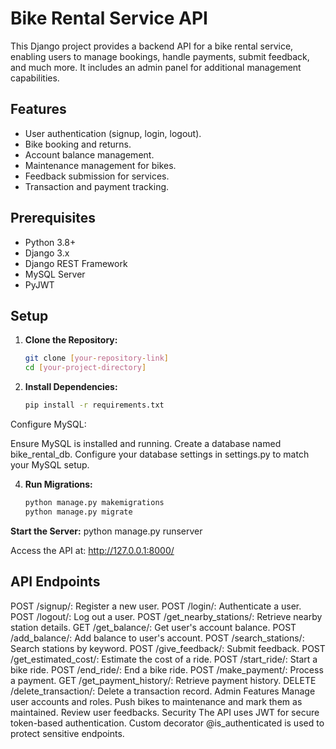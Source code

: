 # Bike Rental Service API

This Django project provides a backend API for a bike rental service, enabling users to manage bookings, handle payments, submit feedback, and much more. It includes an admin panel for additional management capabilities.

## Features

- User authentication (signup, login, logout).
- Bike booking and returns.
- Account balance management.
- Maintenance management for bikes.
- Feedback submission for services.
- Transaction and payment tracking.

## Prerequisites

- Python 3.8+
- Django 3.x
- Django REST Framework
- MySQL Server
- PyJWT

## Setup

1. **Clone the Repository:**
   ```bash
   git clone [your-repository-link]
   cd [your-project-directory]
    ```
   
2. **Install Dependencies:**

    ```bash
    pip install -r requirements.txt
    ```
   
Configure MySQL:

Ensure MySQL is installed and running.
Create a database named bike_rental_db.
Configure your database settings in settings.py to match your MySQL setup.

4. **Run Migrations:**

    ```bash
    python manage.py makemigrations
    python manage.py migrate
    ```

**Start the Server:**
python manage.py runserver


Access the API at: http://127.0.0.1:8000/

## API Endpoints
POST /signup/: Register a new user.
POST /login/: Authenticate a user.
POST /logout/: Log out a user.
POST /get_nearby_stations/: Retrieve nearby station details.
GET /get_balance/: Get user's account balance.
POST /add_balance/: Add balance to user's account.
POST /search_stations/: Search stations by keyword.
POST /give_feedback/: Submit feedback.
POST /get_estimated_cost/: Estimate the cost of a ride.
POST /start_ride/: Start a bike ride.
POST /end_ride/: End a bike ride.
POST /make_payment/: Process a payment.
GET /get_payment_history/: Retrieve payment history.
DELETE /delete_transaction/: Delete a transaction record.
Admin Features
Manage user accounts and roles.
Push bikes to maintenance and mark them as maintained.
Review user feedbacks.
Security
The API uses JWT for secure token-based authentication.
Custom decorator @is_authenticated is used to protect sensitive endpoints.
